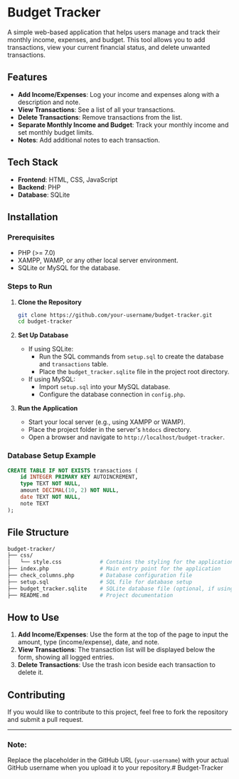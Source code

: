 # Budget Tracker

A simple web-based application that helps users manage and track their monthly income, expenses, and budget. This tool allows you to add transactions, view your current financial status, and delete unwanted transactions.

## Features
- **Add Income/Expenses**: Log your income and expenses along with a description and note.
- **View Transactions**: See a list of all your transactions.
- **Delete Transactions**: Remove transactions from the list.
- **Separate Monthly Income and Budget**: Track your monthly income and set monthly budget limits.
- **Notes**: Add additional notes to each transaction.
  
## Tech Stack
- **Frontend**: HTML, CSS, JavaScript
- **Backend**: PHP
- **Database**: SQLite

## Installation

### Prerequisites
- PHP (>= 7.0)
- XAMPP, WAMP, or any other local server environment.
- SQLite or MySQL for the database.

### Steps to Run

1. **Clone the Repository**
   ```bash
   git clone https://github.com/your-username/budget-tracker.git
   cd budget-tracker
   ```

2. **Set Up Database**
   - If using SQLite:
     - Run the SQL commands from `setup.sql` to create the database and `transactions` table.
     - Place the `budget_tracker.sqlite` file in the project root directory.
   - If using MySQL:
     - Import `setup.sql` into your MySQL database.
     - Configure the database connection in `config.php`.

3. **Run the Application**
   - Start your local server (e.g., using XAMPP or WAMP).
   - Place the project folder in the server's `htdocs` directory.
   - Open a browser and navigate to `http://localhost/budget-tracker`.

### Database Setup Example

```sql
CREATE TABLE IF NOT EXISTS transactions (
    id INTEGER PRIMARY KEY AUTOINCREMENT,
    type TEXT NOT NULL,
    amount DECIMAL(10, 2) NOT NULL,
    date TEXT NOT NULL,
    note TEXT
);
```

## File Structure

```bash
budget-tracker/
├── css/
│   └── style.css            # Contains the styling for the application
├── index.php                # Main entry point for the application
├── check_columns.php        # Database configuration file
├── setup.sql                # SQL file for database setup
├── budget_tracker.sqlite    # SQLite database file (optional, if using SQLite)
├── README.md                # Project documentation
```

## How to Use

1. **Add Income/Expenses**: Use the form at the top of the page to input the amount, type (income/expense), date, and note.
2. **View Transactions**: The transaction list will be displayed below the form, showing all logged entries.
3. **Delete Transactions**: Use the trash icon beside each transaction to delete it.

## Contributing

If you would like to contribute to this project, feel free to fork the repository and submit a pull request.

---

### Note:
Replace the placeholder in the GitHub URL (`your-username`) with your actual GitHub username when you upload it to your repository.# Budget-Tracker
